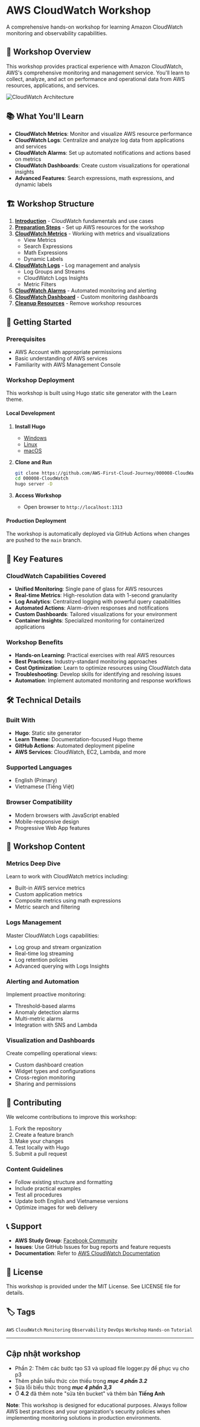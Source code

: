# AWS CloudWatch Workshop

A comprehensive hands-on workshop for learning Amazon CloudWatch monitoring and observability capabilities.

## 🎯 Workshop Overview

This workshop provides practical experience with Amazon CloudWatch, AWS's comprehensive monitoring and management service. You'll learn to collect, analyze, and act on performance and operational data from AWS resources, applications, and services.

![CloudWatch Architecture](/static/images/architecture.png)

## 📚 What You'll Learn

- **CloudWatch Metrics**: Monitor and visualize AWS resource performance
- **CloudWatch Logs**: Centralize and analyze log data from applications and services
- **CloudWatch Alarms**: Set up automated notifications and actions based on metrics
- **CloudWatch Dashboards**: Create custom visualizations for operational insights
- **Advanced Features**: Search expressions, math expressions, and dynamic labels

## 🏗️ Workshop Structure

1. **[Introduction](content/1-introduction)** - CloudWatch fundamentals and use cases
2. **[Preparation Steps](content/2-preparatory-steps)** - Set up AWS resources for the workshop
3. **[CloudWatch Metrics](content/3-cloud-watch-metric)** - Working with metrics and visualizations
   - View Metrics
   - Search Expressions
   - Math Expressions
   - Dynamic Labels
4. **[CloudWatch Logs](content/4-cloud-watch-logs)** - Log management and analysis
   - Log Groups and Streams
   - CloudWatch Logs Insights
   - Metric Filters
5. **[CloudWatch Alarms](content/5-cloud-watch-alarm)** - Automated monitoring and alerting
6. **[CloudWatch Dashboard](content/6-cloud-watch-dashboard)** - Custom monitoring dashboards
7. **[Cleanup Resources](content/7-clean-up-resources)** - Remove workshop resources

## 🚀 Getting Started

### Prerequisites

- AWS Account with appropriate permissions
- Basic understanding of AWS services
- Familiarity with AWS Management Console

### Workshop Deployment

This workshop is built using Hugo static site generator with the Learn theme.

#### Local Development

1. **Install Hugo**
   - [Windows](https://gohugo.io/installation/windows/)
   - [Linux](https://gohugo.io/installation/linux/)
   - [macOS](https://gohugo.io/installation/macos/)

2. **Clone and Run**
   ```bash
   git clone https://github.com/AWS-First-Cloud-Journey/000008-CloudWatch.git
   cd 000008-CloudWatch
   hugo server -D
   ```

3. **Access Workshop**
   - Open browser to `http://localhost:1313`

#### Production Deployment

The workshop is automatically deployed via GitHub Actions when changes are pushed to the `main` branch.

## 🌟 Key Features

### CloudWatch Capabilities Covered

- **Unified Monitoring**: Single pane of glass for AWS resources
- **Real-time Metrics**: High-resolution data with 1-second granularity
- **Log Analytics**: Centralized logging with powerful query capabilities
- **Automated Actions**: Alarm-driven responses and notifications
- **Custom Dashboards**: Tailored visualizations for your environment
- **Container Insights**: Specialized monitoring for containerized applications

### Workshop Benefits

- **Hands-on Learning**: Practical exercises with real AWS resources
- **Best Practices**: Industry-standard monitoring approaches
- **Cost Optimization**: Learn to optimize resources using CloudWatch data
- **Troubleshooting**: Develop skills for identifying and resolving issues
- **Automation**: Implement automated monitoring and response workflows

## 🛠️ Technical Details

### Built With

- **Hugo**: Static site generator
- **Learn Theme**: Documentation-focused Hugo theme
- **GitHub Actions**: Automated deployment pipeline
- **AWS Services**: CloudWatch, EC2, Lambda, and more

### Supported Languages

- English (Primary)
- Vietnamese (Tiếng Việt)

### Browser Compatibility

- Modern browsers with JavaScript enabled
- Mobile-responsive design
- Progressive Web App features

## 📖 Workshop Content

### Metrics Deep Dive
Learn to work with CloudWatch metrics including:
- Built-in AWS service metrics
- Custom application metrics
- Composite metrics using math expressions
- Metric search and filtering

### Logs Management
Master CloudWatch Logs capabilities:
- Log group and stream organization
- Real-time log streaming
- Log retention policies
- Advanced querying with Logs Insights

### Alerting and Automation
Implement proactive monitoring:
- Threshold-based alarms
- Anomaly detection alarms
- Multi-metric alarms
- Integration with SNS and Lambda

### Visualization and Dashboards
Create compelling operational views:
- Custom dashboard creation
- Widget types and configurations
- Cross-region monitoring
- Sharing and permissions

## 🤝 Contributing

We welcome contributions to improve this workshop:

1. Fork the repository
2. Create a feature branch
3. Make your changes
4. Test locally with Hugo
5. Submit a pull request

### Content Guidelines

- Follow existing structure and formatting
- Include practical examples
- Test all procedures
- Update both English and Vietnamese versions
- Optimize images for web delivery

## 📞 Support

- **AWS Study Group**: [Facebook Community](https://www.facebook.com/groups/awsstudygroupfcj/)
- **Issues**: Use GitHub Issues for bug reports and feature requests
- **Documentation**: Refer to [AWS CloudWatch Documentation](https://docs.aws.amazon.com/cloudwatch/)

## 📄 License

This workshop is provided under the MIT License. See LICENSE file for details.

## 🏷️ Tags

`AWS` `CloudWatch` `Monitoring` `Observability` `DevOps` `Workshop` `Hands-on` `Tutorial`

---

## Cập nhật workshop

- Phần 2: Thêm các bước tạo S3 và upload file logger.py để phục vụ cho p3
- Thêm phần biểu thức còn thiếu trong ***mục 4 phần 3.2***
- Sửa lỗi biểu thức trong ***mục 4 phần 3,3***
- Ở **4.2** đã thêm note "sửa tên bucket" và thêm bản **Tiếng Anh**


**Note**: This workshop is designed for educational purposes. Always follow AWS best practices and your organization's security policies when implementing monitoring solutions in production environments.

